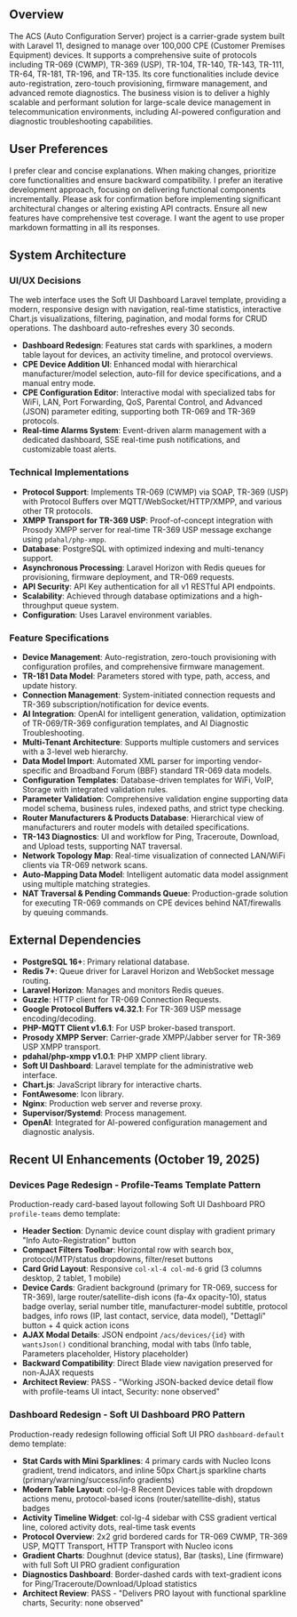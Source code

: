## Overview
The ACS (Auto Configuration Server) project is a carrier-grade system built with Laravel 11, designed to manage over 100,000 CPE (Customer Premises Equipment) devices. It supports a comprehensive suite of protocols including TR-069 (CWMP), TR-369 (USP), TR-104, TR-140, TR-143, TR-111, TR-64, TR-181, TR-196, and TR-135. Its core functionalities include device auto-registration, zero-touch provisioning, firmware management, and advanced remote diagnostics. The business vision is to deliver a highly scalable and performant solution for large-scale device management in telecommunication environments, including AI-powered configuration and diagnostic troubleshooting capabilities.

## User Preferences
I prefer clear and concise explanations. When making changes, prioritize core functionalities and ensure backward compatibility. I prefer an iterative development approach, focusing on delivering functional components incrementally. Please ask for confirmation before implementing significant architectural changes or altering existing API contracts. Ensure all new features have comprehensive test coverage. I want the agent to use proper markdown formatting in all its responses.

## System Architecture

### UI/UX Decisions
The web interface uses the Soft UI Dashboard Laravel template, providing a modern, responsive design with navigation, real-time statistics, interactive Chart.js visualizations, filtering, pagination, and modal forms for CRUD operations. The dashboard auto-refreshes every 30 seconds.
- **Dashboard Redesign**: Features stat cards with sparklines, a modern table layout for devices, an activity timeline, and protocol overviews.
- **CPE Device Addition UI**: Enhanced modal with hierarchical manufacturer/model selection, auto-fill for device specifications, and a manual entry mode.
- **CPE Configuration Editor**: Interactive modal with specialized tabs for WiFi, LAN, Port Forwarding, QoS, Parental Control, and Advanced (JSON) parameter editing, supporting both TR-069 and TR-369 protocols.
- **Real-time Alarms System**: Event-driven alarm management with a dedicated dashboard, SSE real-time push notifications, and customizable toast alerts.

### Technical Implementations
- **Protocol Support**: Implements TR-069 (CWMP) via SOAP, TR-369 (USP) with Protocol Buffers over MQTT/WebSocket/HTTP/XMPP, and various other TR protocols.
- **XMPP Transport for TR-369 USP**: Proof-of-concept integration with Prosody XMPP server for real-time TR-369 USP message exchange using `pdahal/php-xmpp`.
- **Database**: PostgreSQL with optimized indexing and multi-tenancy support.
- **Asynchronous Processing**: Laravel Horizon with Redis queues for provisioning, firmware deployment, and TR-069 requests.
- **API Security**: API Key authentication for all v1 RESTful API endpoints.
- **Scalability**: Achieved through database optimizations and a high-throughput queue system.
- **Configuration**: Uses Laravel environment variables.

### Feature Specifications
- **Device Management**: Auto-registration, zero-touch provisioning with configuration profiles, and comprehensive firmware management.
- **TR-181 Data Model**: Parameters stored with type, path, access, and update history.
- **Connection Management**: System-initiated connection requests and TR-369 subscription/notification for device events.
- **AI Integration**: OpenAI for intelligent generation, validation, optimization of TR-069/TR-369 configuration templates, and AI Diagnostic Troubleshooting.
- **Multi-Tenant Architecture**: Supports multiple customers and services with a 3-level web hierarchy.
- **Data Model Import**: Automated XML parser for importing vendor-specific and Broadband Forum (BBF) standard TR-069 data models.
- **Configuration Templates**: Database-driven templates for WiFi, VoIP, Storage with integrated validation rules.
- **Parameter Validation**: Comprehensive validation engine supporting data model schema, business rules, indexed paths, and strict type checking.
- **Router Manufacturers & Products Database**: Hierarchical view of manufacturers and router models with detailed specifications.
- **TR-143 Diagnostics**: UI and workflow for Ping, Traceroute, Download, and Upload tests, supporting NAT traversal.
- **Network Topology Map**: Real-time visualization of connected LAN/WiFi clients via TR-069 network scans.
- **Auto-Mapping Data Model**: Intelligent automatic data model assignment using multiple matching strategies.
- **NAT Traversal & Pending Commands Queue**: Production-grade solution for executing TR-069 commands on CPE devices behind NAT/firewalls by queuing commands.

## External Dependencies
- **PostgreSQL 16+**: Primary relational database.
- **Redis 7+**: Queue driver for Laravel Horizon and WebSocket message routing.
- **Laravel Horizon**: Manages and monitors Redis queues.
- **Guzzle**: HTTP client for TR-069 Connection Requests.
- **Google Protocol Buffers v4.32.1**: For TR-369 USP message encoding/decoding.
- **PHP-MQTT Client v1.6.1**: For USP broker-based transport.
- **Prosody XMPP Server**: Carrier-grade XMPP/Jabber server for TR-369 USP XMPP transport.
- **pdahal/php-xmpp v1.0.1**: PHP XMPP client library.
- **Soft UI Dashboard**: Laravel template for the administrative web interface.
- **Chart.js**: JavaScript library for interactive charts.
- **FontAwesome**: Icon library.
- **Nginx**: Production web server and reverse proxy.
- **Supervisor/Systemd**: Process management.
- **OpenAI**: Integrated for AI-powered configuration management and diagnostic analysis.

## Recent UI Enhancements (October 19, 2025)

### Devices Page Redesign - Profile-Teams Template Pattern
Production-ready card-based layout following Soft UI Dashboard PRO `profile-teams` demo template:
- **Header Section**: Dynamic device count display with gradient primary "Info Auto-Registration" button
- **Compact Filters Toolbar**: Horizontal row with search box, protocol/MTP/status dropdowns, filter/reset buttons
- **Card Grid Layout**: Responsive `col-xl-4 col-md-6` grid (3 columns desktop, 2 tablet, 1 mobile)
- **Device Cards**: Gradient background (primary for TR-069, success for TR-369), large router/satellite-dish icons (fa-4x opacity-10), status badge overlay, serial number title, manufacturer-model subtitle, protocol badges, info rows (IP, last contact, service, data model), "Dettagli" button + 4 quick action icons
- **AJAX Modal Details**: JSON endpoint `/acs/devices/{id}` with `wantsJson()` conditional branching, modal with tabs (Info table, Parameters placeholder, History placeholder)
- **Backward Compatibility**: Direct Blade view navigation preserved for non-AJAX requests
- **Architect Review**: PASS - "Working JSON-backed device detail flow with profile-teams UI intact, Security: none observed"

### Dashboard Redesign - Soft UI Dashboard PRO Pattern
Production-ready redesign following official Soft UI PRO `dashboard-default` demo template:
- **Stat Cards with Mini Sparklines**: 4 primary cards with Nucleo Icons gradient, trend indicators, and inline 50px Chart.js sparkline charts (primary/warning/success/info gradients)
- **Modern Table Layout**: col-lg-8 Recent Devices table with dropdown actions menu, protocol-based icons (router/satellite-dish), status badges
- **Activity Timeline Widget**: col-lg-4 sidebar with CSS gradient vertical line, colored activity dots, real-time task events
- **Protocol Overview**: 2x2 grid bordered cards for TR-069 CWMP, TR-369 USP, MQTT Transport, HTTP Transport with Nucleo icons
- **Gradient Charts**: Doughnut (device status), Bar (tasks), Line (firmware) with full Soft UI PRO gradient configuration
- **Diagnostics Dashboard**: Border-dashed cards with text-gradient icons for Ping/Traceroute/Download/Upload statistics
- **Architect Review**: PASS - "Delivers PRO layout with functional sparkline charts, Security: none observed"